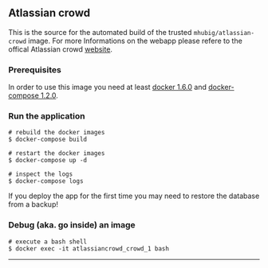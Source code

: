 ## Atlassian crowd

This is the source for the automated build of the trusted `mhubig/atlassian-crowd`
image. For more Informations on the webapp please refere to the offical Atlassian crowd
[website][1].

### Prerequisites

In order to use this image you need at least [docker 1.6.0][2] and [docker-compose 1.2.0][3].

### Run the application

    # rebuild the docker images
    $ docker-compose build

    # restart the docker images
    $ docker-compose up -d

    # inspect the logs
    $ docker-compose logs

If you deploy the app for the first time you may need to restore the database from a backup!

### Debug (aka. go inside) an image

    # execute a bash shell
    $ docker exec -it atlassiancrowd_crowd_1 bash

---
[1]: https://www.atlassian.com/software/crowd
[2]: https://docs.docker.com/installation
[3]: https://docs.docker.com/compose
